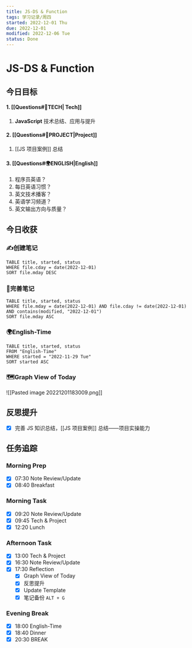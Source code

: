 ```yaml
---
title: JS-DS & Function
tags: 学习记录/周四
started: 2022-12-01 Thu
due: 2022-12-01
modified: 2022-12-06 Tue
status: Done
---
```

# JS-DS & Function
## 今日目标
#### 1. [[Questions#🚀TECH| Tech]]
1. **JavaScript** 技术总结、应用与提升
#### 2. [[Questions#🚀PROJECT|Project]]
1. [[JS 项目案例]] 总结
#### 3. [[Questions#🌍ENGLISH|English]]
1. 程序员英语？
2. 每日英语习惯？
3. 英文技术播客？
4. 英语学习频道？
5. 英文输出方向与质量？
## 今日收获
### ✍️创建笔记

```dataview
TABLE title, started, status
WHERE file.cday = date(2022-12-01)
SORT file.mday DESC
```

### 📝完善笔记

```dataview
TABLE title, started, status
WHERE file.mday = date(2022-12-01) AND file.cday != date(2022-12-01) AND contains(modified, "2022-12-01")
SORT file.mday ASC
```

### 🌍English-Time

```dataview
TABLE title, started, status
FROM "English-Time"
WHERE started = "2022-11-29 Tue"
SORT started ASC
```

### 🗺️Graph View of Today
![[Pasted image 20221201183009.png]]
## 反思提升
- [x] 完善 JS 知识总结，[[JS 项目案例]] 总结——项目实操能力
## 任务追踪
### Morning Prep
- [x] 07:30 Note Review/Update
- [x] 08:40 Breakfast
### Morning Task
- [x] 09:20 Note Review/Update
- [x] 09:45 Tech & Project
- [x] 12:20 Lunch
### Afternoon Task
- [x] 13:00 Tech & Project
- [x] 16:30 Note Review/Update
- [x] 17:30 Reflection
	- [x] Graph View of Today
	- [x] 反思提升
	- [x] Update Template 
	- [x] 笔记备份 `ALT + G`
### Evening Break
- [x] 18:00 English-Time
- [x] 18:40 Dinner
- [x] 20:30 BREAK